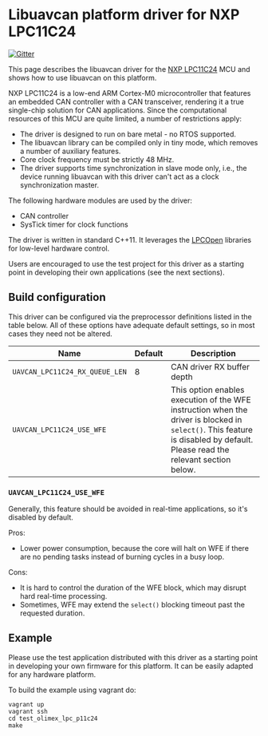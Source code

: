 Libuavcan platform driver for NXP LPC11C24
==========================================

[![Gitter](https://img.shields.io/badge/gitter-join%20chat-green.svg)](https://gitter.im/UAVCAN/general)

This page describes the libuavcan driver for the
[NXP LPC11C24](http://www.nxp.com/products/microcontrollers/cortex_m0_m0/lpc1100/LPC11C24FBD48.html)
MCU and shows how to use libuavcan on this platform.

NXP LPC11C24 is a low-end ARM Cortex-M0 microcontroller that features an embedded CAN controller with a CAN transceiver,
rendering it a true single-chip solution for CAN applications.
Since the computational resources of this MCU are quite limited, a number of restrictions apply:

* The driver is designed to run on bare metal - no RTOS supported.
* The libuavcan library can be compiled only in tiny mode, which removes a number of auxiliary features.
* Core clock frequency must be strictly 48 MHz.
* The driver supports time synchronization in slave mode only, i.e.,
the device running libuavcan with this driver can't act as a clock synchronization master.

The following hardware modules are used by the driver:

* CAN controller
* SysTick timer for clock functions

The driver is written in standard C++11.
It leverages the [LPCOpen](http://www.lpcware.com/lpcopen) libraries for low-level hardware control.

Users are encouraged to use the test project for this driver
as a starting point in developing their own applications (see the next sections).

## Build configuration

This driver can be configured via the preprocessor definitions listed in the table below.
All of these options have adequate default settings, so in most cases they need not be altered.

Name                            | Default | Description
--------------------------------|---------|----------------------------------------------------------------------
`UAVCAN_LPC11C24_RX_QUEUE_LEN`  | 8       | CAN driver RX buffer depth
`UAVCAN_LPC11C24_USE_WFE`       |         | This option enables execution of the WFE instruction when the driver is blocked in `select()`. This feature is disabled by default. Please read the relevant section below.

### `UAVCAN_LPC11C24_USE_WFE`

Generally, this feature should be avoided in real-time applications, so it's disabled by default.

Pros:

* Lower power consumption, because the core will halt on WFE if there are no pending tasks instead of burning cycles in a busy loop.

Cons:

* It is hard to control the duration of the WFE block, which may disrupt hard real-time processing.
* Sometimes, WFE may extend the `select()` blocking timeout past the requested duration.

## Example

Please use the test application distributed with this driver as a starting point in developing your own
firmware for this platform. It can be easily adapted for any hardware platform.

To build the example using vagrant do:

```
vagrant up
vagrant ssh
cd test_olimex_lpc_p11c24
make
```
